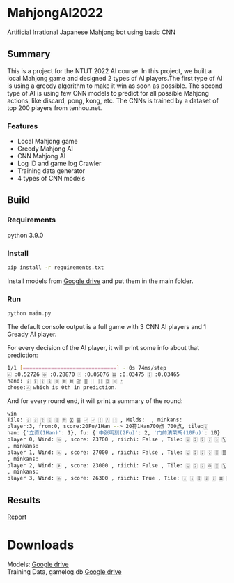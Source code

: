 # MahjongAI2022
Artificial Irrational Japanese Mahjong bot using basic CNN  
## Summary
This is a project for the NTUT 2022 AI course. 
In this project, we built a local Mahjong game and designed 2 types of AI players.The first type of AI is using a greedy algorithm to make it win as soon as possible. The second type of AI is using few CNN models to predict for all possible Mahjong actions, like discard, pong, kong, etc. The CNNs is trained by a dataset of top 200 players from tenhou.net.  

### Features
- Local Mahjong game
- Greedy Mahjong AI
- CNN Mahjong AI
- Log ID and game log Crawler
- Training data generator
- 4 types of CNN models

## Build
### Requirements
python 3.9.0
### Install
```bash
pip install -r requirements.txt
``` 

Install models from [Google drive](https://drive.google.com/drive/folders/1-S6VTXC1IxihaiXAqBHY9yerPFF0HCNC?usp=sharing)
and put them in the main folder.
### Run
```bash
python main.py
```
The default console output is a full game with 3 CNN AI players and 1 Gready AI player.

For every decision of the AI player, it will print some info about that prediction:
```bash
1/1 [==============================] - 0s 74ms/step
🀃 :0.52726 🀙 :0.28870 🀄 :0.05076 🀜 :0.03475 🀏 :0.03465
hand: 🀉 🀊 🀍 🀏 🀙 🀜 🀜 🀟 🀠 🀑 🀓 🀗 🀃 🀄
chose:🀃 which is 0th in prediction.
```
And for every round end, it will print a summary of the round:
```bash
win
Tile: 🀈 🀈 🀋 🀌 🀍 🀜 🀝 🀞 🀐 🀐 🀑 🀒 🀓 , Melds:  , minkans:
player:3, from:0, score:20Fu/1Han --> 20符1Han700点 700点, tile:🀈
han: {'立直(1Han)': 1}, fu: {'中张明刻(2Fu)': 2, '门前清荣胡(10Fu)': 10}
player 0, Wind: 🀂 , score: 23700 , riichi: False , Tile: 🀈 🀊 🀋 🀌 🀎 🀛 🀞 🀞 🀠 🀠 🀕 🀖 🀖 , Melds:
, minkans:
player 1, Wind: 🀃 , score: 27000 , riichi: False , Tile: 🀇 🀊 🀌 🀎 🀚 🀞 🀖 🀖 🀆 🀆       , Melds: 🀒 🀒 🀒
, minkans:
player 2, Wind: 🀀 , score: 23000 , riichi: False , Tile: 🀇 🀊 🀌 🀙 🀚 🀛 🀛 🀜 🀟 🀟       , Melds: 🀃 🀃 🀃
, minkans:
player 3, Wind: 🀁 , score: 26300 , riichi: True , Tile: 🀈 🀈 🀋 🀌 🀍 🀜 🀝 🀞 🀐 🀐 🀑 🀒 🀓 , Melds:               ,

```

## Results
[Report](./Report.pdf)
# Downloads
Models: [Google drive](https://drive.google.com/drive/folders/1-S6VTXC1IxihaiXAqBHY9yerPFF0HCNC?usp=sharing)  
Training Data, gamelog.db [Google drive](https://drive.google.com/drive/folders/1S3AyABPsXYCukd1bYhUdIlt8OXBicPMb?usp=sharing)
